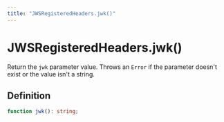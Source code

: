 ```yaml
---
title: "JWSRegisteredHeaders.jwk()"
---
```


# JWSRegisteredHeaders.jwk()

Return the `jwk` parameter value. Throws an `Error` if the parameter doesn't exist or the value isn't a string.

## Definition

```ts
function jwk(): string;
```
